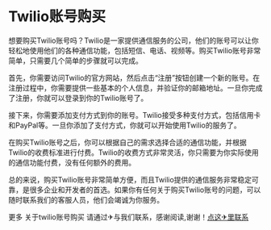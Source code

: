 # Twilio账号购买

想要购买Twilio账号吗？Twilio是一家提供通信服务的公司，他们的账号可以让你轻松地使用他们的各种通信功能，包括短信、电话、视频等。购买Twilio账号非常简单，只需要几个简单的步骤就可以完成。

首先，你需要访问Twilio的官方网站，然后点击“注册”按钮创建一个新的账号。在注册过程中，你需要提供一些基本的个人信息，并验证你的邮箱地址。一旦你完成了注册，你就可以登录到你的Twilio账号了。

接下来，你需要添加支付方式到你的账号。Twilio接受多种支付方式，包括信用卡和PayPal等。一旦你添加了支付方式，你就可以开始使用Twilio的服务了。

在购买Twilio账号之后，你可以根据自己的需求选择合适的通信功能，并根据Twilio的收费标准进行付费。Twilio的收费方式非常灵活，你只需要为你实际使用的通信功能付费，没有任何额外的费用。

总的来说，购买Twilio账号非常简单方便，而且Twilio提供的通信服务非常稳定可靠，是很多企业和开发者的首选。如果你有任何关于购买Twilio账号的问题，可以随时联系我们的客服人员，他们会竭诚为你服务。

更多 关于twilio账号购买 请通过✈与我们联系，感谢阅读,谢谢！[点这✈里联系](https://ss.k02.cc)